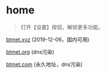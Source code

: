 # home

> 打开【设置】按钮，解锁更多功能。

[btmet.xyz](https://btmet.xyz)  (2019-12-06，国内可用)

[btmet.org](https://btmet.org)  (dns污染)

[btmet.com](https://btmet.com)  (永久地址，dns污染)
